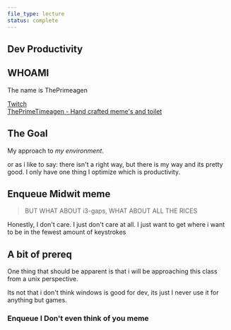 ```yaml
---
file_type: lecture
status: complete
---
```



## Dev Productivity
  
  
  
  
  
  
  
  
  
  
  
  
  
  
  
  
## WHOAMI

The name is ThePrimeagen

[Twitch](https://twitch.tv/ThePrimeagen)   
[ThePrimeTimeagen - Hand crafted meme's and toilet](https://youtube.com/ThePrimeTimeagen)   
  
  
  
  
  
  
  
  
  
  
  
  
  
  
  
  
  

## The Goal

My approach to _my environment_.

or as i like to say: there isn't a right way, but there is my way and its pretty good. I only have one thing I optimize which is productivity.

  
  
  
  
  
  
  
  
  
  
  
  
  
  
  
  
  

## Enqueue Midwit meme

> BUT WHAT ABOUT i3-gaps, WHAT ABOUT ALL THE RICES

Honestly, I don't care. I just don't care at all. I just want to get where i want to be in the fewest amount of keystrokes

  
  
  
  
  
  
  
  
  
  
  
  
  
  
  
  
  

## A bit of prereq

One thing that should be apparent is that i will be approaching this class from a unix perspective.

Its not that i don't think windows is good for dev, its just I never use it for anything but games.

### Enqueue I Don't even think of you meme